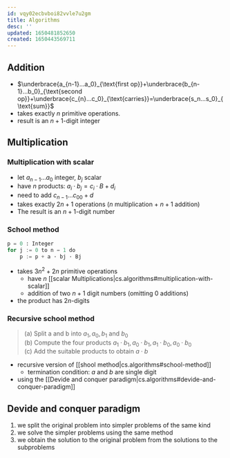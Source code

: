 ```yaml
---
id: vqy02ecbvboi82vvle7u2gm
title: Algorithms
desc: ''
updated: 1650481852650
created: 1650443569711
---
```

## Addition

- $\underbrace{a_{n-1}...a_0}_{\text{first op}}+\underbrace{b_{n-1}...b_0}_{\text{second op}}+\underbrace{c_{n}...c_0}_{\text{carries}}=\underbrace{s_n...s_0}_{\text{sum}}$
- takes exactly $n$ primitive operations.
- result is an $n+1$-digit integer

## Multiplication

### Multiplication with scalar

- let $a_{n-1}...a_0$ integer, $b_j$ scalar
- have $n$ products: $a_i\cdot b_j = c_i \cdot B + d_i$
- need to add $c_{n-1}...c_00 + d$
- takes exactly $2n + 1$ operations ($n$ multiplication + $n+1$ addition)
- The result is an $n + 1$-digit number

### School method

``` python
p = 0 : Integer
for j := 0 to n − 1 do
    p := p + a · bj · Bj
```

- takes $3n^2 + 2n$ primitive operations
  - have $n$ [[scalar Multiplications|cs.algorithms#multiplication-with-scalar]]
  - addition of two $n + 1$ digit numbers (omitting 0 additions)
- the product has $2n$-digits

### Recursive school method

> (a) Split a and b into $a_1, a_0, b_1$ and $b_0$</br>
> (b) Compute the four products $a_1\cdot b_1, a_0\cdot b_1, a_1\cdot b_0, a_0\cdot b_0$</br>
> (c) Add the suitable products to obtain $a\cdot b$

- recursive version of [[shool method|cs.algorithms#school-method]]
  - termination condition: $a$ and $b$ are single digit
- using the [[Devide and conquer paradigm|cs.algorithms#devide-and-conquer-paradigm]]

### 

## Devide and conquer paradigm

1. we split the original problem into simpler problems of the same kind
2. we solve the simpler problems using the same method
3. we obtain the solution to the original problem from the solutions to the
subproblems